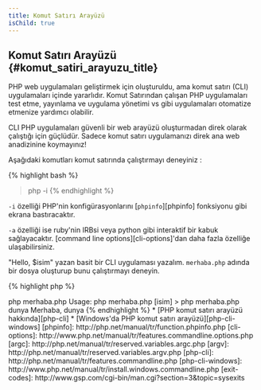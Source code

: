 ```yaml
---
title: Komut Satırı Arayüzü
isChild: true
---
```


## Komut Satırı Arayüzü {#komut_satiri_arayuzu_title}

PHP web uygulamaları geliştirmek için oluşturuldu, ama komut satırı (CLI) uygulamaları içinde yararlıdır. Komut Satırından çalışan PHP uygulamaları test etme, yayınlama ve uygulama yönetimi vs gibi uygulamaları otomatize etmenize yardımcı olabilir.

CLI PHP uygulamaları güvenli bir web arayüzü oluşturmadan direk olarak çalıştığı için güçlüdür. Sadece komut satırı uygulamanızı direk ana web anadizinine koymayınız!

Aşağıdaki komutları komut satırında çalıştırmayı deneyiniz : 

{% highlight bash %}
> php -i
{% endhighlight %}

`-i` özelliği PHP'nin konfigürasyonlarını [`phpinfo`][phpinfo] fonksiyonu gibi ekrana bastıracaktır.

`-a` özelliği ise ruby'nin IRBsi veya python gibi interaktif bir kabuk sağlayacaktır. [command line options][cli-options]'dan daha fazla özelliğe ulaşabilirsiniz.

"Hello, $isim" yazan basit bir CLI uygulaması yazalım. `merhaba.php` adında bir dosya oluşturup bunu çalıştırmayı deneyin.

{% highlight php %}
<?php
if ($argc != 2) {
    echo "Usage: php merhaba.php [isim].\n";
    exit(1);
}
$isim = $argv[1];
echo "Hello, $isim\n";
{% endhighlight %}

PHP kodunuz çalıştığında argümanlar için iki özel değişken oluşturmaktadır. [`$argc`][argc] argümanların *sayısını* içereren sayı(integer) tipinde bir değişkendir ve [`$argv`][argv] her bir argümanın *değerini* içeren değişken dizisidir. İlk argüman her zaman PHP kodunun çalıştırıldığı dosyanın adınıdır, bu örnekte `merhaba.php`dir. 

`exit()` kodu kabuğun komutun hata ile sonuçlandığını düşünmemesi için sıfır olmayan bir değişken ile kullanılmalıdır. Genelde kullanılan exit  komutları [buradadır][exit-codes].

Kodumuzu çalıştırmak için aşağıdaki satırları kullanabilirsiniz : 

{% highlight bash %}
> php merhaba.php
Usage: php merhaba.php [isim]
> php merhaba.php dunya
Merhaba, dunya
{% endhighlight %}


 * [PHP komut satırı arayüzü hakkında][php-cli]
 * [Windows'da PHP komut satırı arayüzü][php-cli-windows]

[phpinfo]: http://php.net/manual/tr/function.phpinfo.php
[cli-options]: http://www.php.net/manual/tr/features.commandline.options.php
[argc]: http://php.net/manual/tr/reserved.variables.argc.php
[argv]: http://php.net/manual/tr/reserved.variables.argv.php
[php-cli]: http://php.net/manual/tr/features.commandline.php
[php-cli-windows]: http://www.php.net/manual/tr/install.windows.commandline.php
[exit-codes]: http://www.gsp.com/cgi-bin/man.cgi?section=3&topic=sysexits
